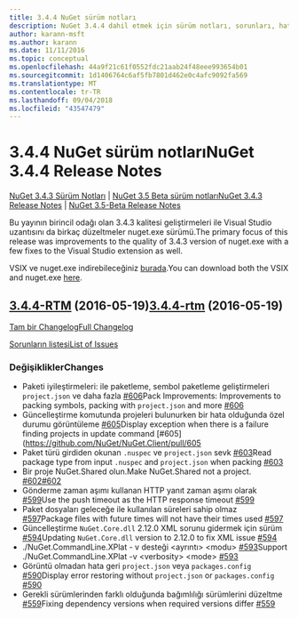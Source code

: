 ```yaml
---
title: 3.4.4 NuGet sürüm notları
description: NuGet 3.4.4 dahil etmek için sürüm notları, sorunları, hata düzeltmeleri, eklenen özellikler ve dcr bilinir.
author: karann-msft
ms.author: karann
ms.date: 11/11/2016
ms.topic: conceptual
ms.openlocfilehash: 44a9f21c61f0552fdc21aab24f48eee993654b01
ms.sourcegitcommit: 1d1406764c6af5fb7801d462e0c4afc9092fa569
ms.translationtype: MT
ms.contentlocale: tr-TR
ms.lasthandoff: 09/04/2018
ms.locfileid: "43547479"
---
```

# <a name="nuget-344-release-notes"></a><span data-ttu-id="c05ff-103">3.4.4 NuGet sürüm notları</span><span class="sxs-lookup"><span data-stu-id="c05ff-103">NuGet 3.4.4 Release Notes</span></span>

<span data-ttu-id="c05ff-104">[NuGet 3.4.3 Sürüm Notları](../release-notes/nuget-3.4.3.md) | [NuGet 3.5 Beta sürüm notları](../release-notes/nuget-3.5-Beta.md)</span><span class="sxs-lookup"><span data-stu-id="c05ff-104">[NuGet 3.4.3 Release Notes](../release-notes/nuget-3.4.3.md) | [NuGet 3.5-Beta Release Notes](../release-notes/nuget-3.5-Beta.md)</span></span>

<span data-ttu-id="c05ff-105">Bu yayının birincil odağı olan 3.4.3 kalitesi geliştirmeleri ile Visual Studio uzantısını da birkaç düzeltmeler nuget.exe sürümü.</span><span class="sxs-lookup"><span data-stu-id="c05ff-105">The primary focus of this release was improvements to the quality of 3.4.3 version of nuget.exe with a few fixes to the Visual Studio extension as well.</span></span>

<span data-ttu-id="c05ff-106">VSIX ve nuget.exe indirebileceğiniz [burada](https://dist.nuget.org/index.html).</span><span class="sxs-lookup"><span data-stu-id="c05ff-106">You can download both the VSIX and nuget.exe [here](https://dist.nuget.org/index.html).</span></span>

## <a name="344-rtmhttpsgithubcomnugetnugetclienttree344-rtm-2016-05-19"></a><span data-ttu-id="c05ff-107">[3.4.4-RTM](https://github.com/NuGet/NuGet.Client/tree/3.4.4-rtm) (2016-05-19)</span><span class="sxs-lookup"><span data-stu-id="c05ff-107">[3.4.4-rtm](https://github.com/NuGet/NuGet.Client/tree/3.4.4-rtm) (2016-05-19)</span></span>

[<span data-ttu-id="c05ff-108">Tam bir Changelog</span><span class="sxs-lookup"><span data-stu-id="c05ff-108">Full Changelog</span></span>](https://github.com/NuGet/NuGet.Client/compare/3.5.0-beta-final...3.4.4-rtm)

[<span data-ttu-id="c05ff-109">Sorunların listesi</span><span class="sxs-lookup"><span data-stu-id="c05ff-109">List of Issues</span></span>](https://github.com/NuGet/Home/issues?q=is%3Aissue+milestone%3A3.4.4+is%3Aclosed)

### <a name="changes"></a><span data-ttu-id="c05ff-110">Değişiklikler</span><span class="sxs-lookup"><span data-stu-id="c05ff-110">Changes</span></span>

- <span data-ttu-id="c05ff-111">Paketi iyileştirmeleri: ile paketleme, sembol paketleme geliştirmeleri `project.json` ve daha fazla [ \#606](https://github.com/NuGet/NuGet.Client/pull/606)</span><span class="sxs-lookup"><span data-stu-id="c05ff-111">Pack Improvements: Improvements to packing symbols, packing with `project.json` and more [\#606](https://github.com/NuGet/NuGet.Client/pull/606)</span></span>
- <span data-ttu-id="c05ff-112">Güncelleştirme komutunda projeleri bulunurken bir hata olduğunda özel durumu görüntüleme [\#605](https://github.com/NuGet/NuGet.Client/pull/605)</span><span class="sxs-lookup"><span data-stu-id="c05ff-112">Display exception when there is a failure finding projects in update command [\#605](https://github.com/NuGet/NuGet.Client/pull/605</span></span>
- <span data-ttu-id="c05ff-113">Paket türü girdiden okunan `.nuspec` ve `project.json` sevk [ \#603](https://github.com/NuGet/NuGet.Client/pull/603)</span><span class="sxs-lookup"><span data-stu-id="c05ff-113">Read package type from input `.nuspec` and `project.json` when packing [\#603](https://github.com/NuGet/NuGet.Client/pull/603)</span></span>
- <span data-ttu-id="c05ff-114">Bir proje NuGet.Shared olun.</span><span class="sxs-lookup"><span data-stu-id="c05ff-114">Make NuGet.Shared not a project.</span></span> [<span data-ttu-id="c05ff-115">\#602</span><span class="sxs-lookup"><span data-stu-id="c05ff-115">\#602</span></span>](https://github.com/NuGet/NuGet.Client/pull/602)
- <span data-ttu-id="c05ff-116">Gönderme zaman aşımı kullanan HTTP yanıt zaman aşımı olarak [ \#599](https://github.com/NuGet/NuGet.Client/pull/599)</span><span class="sxs-lookup"><span data-stu-id="c05ff-116">Use the push timeout as the HTTP response timeout [\#599](https://github.com/NuGet/NuGet.Client/pull/599)</span></span>
- <span data-ttu-id="c05ff-117">Paket dosyaları geleceğe ile kullanılan süreleri sahip olmaz [ \#597](https://github.com/NuGet/NuGet.Client/pull/597)</span><span class="sxs-lookup"><span data-stu-id="c05ff-117">Package files with future times will not have their times used [\#597](https://github.com/NuGet/NuGet.Client/pull/597)</span></span>
- <span data-ttu-id="c05ff-118">Güncelleştirme `NuGet.Core.dll` 2.12.0 XML sorunu gidermek için sürüm [ \#594](https://github.com/NuGet/NuGet.Client/pull/594)</span><span class="sxs-lookup"><span data-stu-id="c05ff-118">Updating `NuGet.Core.dll` version to 2.12.0 to fix XML issue [\#594](https://github.com/NuGet/NuGet.Client/pull/594)</span></span>
- <span data-ttu-id="c05ff-119">./NuGet.CommandLine.XPlat - v desteği \<ayrıntı\> \<modu\> [ \#593](https://github.com/NuGet/NuGet.Client/pull/593)</span><span class="sxs-lookup"><span data-stu-id="c05ff-119">Support ./NuGet.CommandLine.XPlat -v \<verbosity\> \<mode\> [\#593](https://github.com/NuGet/NuGet.Client/pull/593)</span></span>
- <span data-ttu-id="c05ff-120">Görüntü olmadan hata geri `project.json` veya `packages.config` [ \#590](https://github.com/NuGet/NuGet.Client/pull/590)</span><span class="sxs-lookup"><span data-stu-id="c05ff-120">Display error restoring without `project.json` or `packages.config` [\#590](https://github.com/NuGet/NuGet.Client/pull/590)</span></span>
- <span data-ttu-id="c05ff-121">Gerekli sürümlerinden farklı olduğunda bağımlılığı sürümlerini düzeltme [ \#559](https://github.com/NuGet/NuGet.Client/pull/559)</span><span class="sxs-lookup"><span data-stu-id="c05ff-121">Fixing dependency versions when required versions differ [\#559](https://github.com/NuGet/NuGet.Client/pull/559)</span></span>